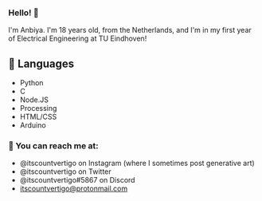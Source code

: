 ### Hello! 👋

<!-- **itscountvertigo/itscountvertigo** is a ✨ _special_ ✨ repository because its `README.md` (this file) appears on your GitHub profile. -->

I'm Anbiya. I'm 18 years old, from the Netherlands, and I'm in my first year of Electrical Engineering at TU Eindhoven!

## 💬 Languages
- Python
- C
- Node.JS
- Processing
- HTML/CSS
- Arduino

### 📮 You can reach me at:
- @itscountvertigo on Instagram (where I sometimes post generative art)
- @itscountvertigo on Twitter
- @itscountvertigo#5867 on Discord
- itscountvertigo@protonmail.com
